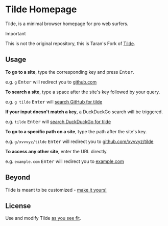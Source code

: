 # Tilde Homepage

Tilde, is a minimal browser homepage for pro web surfers.

> [!IMPORTANT]
> This is not the original repository, this is Taran's Fork of [Tilde](https://github.com/xvvvyz/tilde).

## Usage

**To go to a site**, type the corresponding key and press <kbd>Enter</kbd>.

e.g. `g` <kbd>Enter</kbd> will redirect you to [github.com](https://github.com)

**To search a site**, type a space after the site's key followed by your
query.

e.g. `g tilde` <kbd>Enter</kbd> will
[search GitHub for tilde](https://github.com/search?q=tilde)

**If your input doesn't match a key**, a DuckDuckGo search will be triggered.

e.g. `tilde` <kbd>Enter</kbd> will
[search DuckDuckGo for tilde](https://duckduckgo.com/?q=tilde)

**To go to a specific path on a site**, type the path after the site's key.

e.g. `g/xvvvyz/tilde` <kbd>Enter</kbd> will redirect you to
[github.com/xvvvyz/tilde](https://github.com/xvvvyz/tilde)

**To access any other site**, enter the URL directly.

e.g. `example.com` <kbd>Enter</kbd> will redirect you to
[example.com](https://example.com)

## Beyond

Tilde is meant to be customized - [make it yours!](index.html)

## License

Use and modify Tilde [as you see fit](UNLICENSE).
